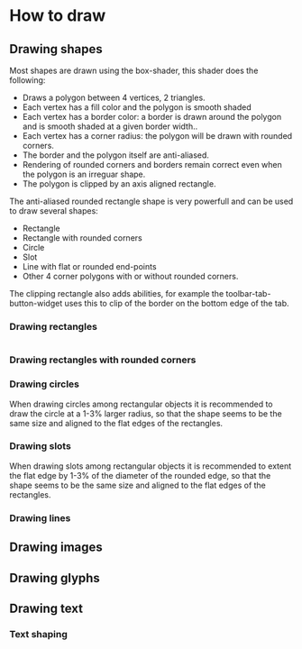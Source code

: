 How to draw
===========

Drawing shapes
-------------
Most shapes are drawn using the box-shader, this shader does the following:
 * Draws a polygon between 4 vertices, 2 triangles.
 * Each vertex has a fill color and the polygon is smooth shaded
 * Each vertex has a border color: a border is drawn around the polygon and is smooth shaded
   at a given border width..
 * Each vertex has a corner radius: the polygon will be drawn with rounded corners.
 * The border and the polygon itself are anti-aliased.
 * Rendering of rounded corners and borders remain correct even when the polygon
   is an irreguar shape.
 * The polygon is clipped by an axis aligned rectangle.

The anti-aliased rounded rectangle shape is very powerfull and can be used to draw several shapes:
 * Rectangle
 * Rectangle with rounded corners
 * Circle
 * Slot
 * Line with flat or rounded end-points
 * Other 4 corner polygons with or without rounded corners.

The clipping rectangle also adds abilities, for example the toolbar-tab-button-widget
uses this to clip of the border on the bottom edge of the tab.

### Drawing rectangles

```

```


### Drawing rectangles with rounded corners

### Drawing circles

When drawing circles among rectangular objects it is recommended to
draw the circle at a 1-3% larger radius, so that the shape seems to
be the same size and aligned to the flat edges of the rectangles. 

### Drawing slots

When drawing slots among rectangular objects it is recommended to
extent the flat edge by 1-3% of the diameter of the rounded edge,
so that the shape seems to be the same size and aligned to the flat
edges of the rectangles. 


### Drawing lines

Drawing images
--------------


Drawing glyphs
--------------

Drawing text
------------

### Text shaping
